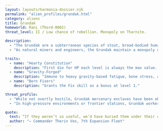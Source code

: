 ```yaml
---
layout: layouts/harmonia-dossier.njk
permalink: "alien_profiles/grundak.html"
category: aliens
title: Grundak
homeworld: Rani (Thord-0002)
threat_level: II / Low chance of rebellion. Monopoly on Tharnite.

description:
  - "The Grundak are a subterranean species of stout, broad-bodied humanoids evolved under the heavy gravity and seismic instability of their mountainous world, Rani. Adapted to survive crushing pressures and tectonic chaos, Grundak settlements are masterpieces of seismic engineering—modular, mobile, and nearly indestructible."
  - "As natural miners and engineers, the Grundak maintain a monopoly on the rare mineral Tharnite, a red crystalline substance essential to high-density energy storage. Though their society appears austere and slow-moving, it is backed by centuries of technical refinement and an unshakable memory for insult or debt."

traits:
  - name: "Hearty Constitution"
    description: "First die for HP each level is always the max value. At level 2+, any 1s are also rerolled."
  - name: "Gravity-Forged"
    description: "Immune to heavy gravity-based fatigue, bone stress, and pressure shock."
  - name: "Born Fixers"
    description: "Grants the Fix skill as a bonus at level 1."

threat_profile:
  - "While not overtly hostile, Grundak mercenary enclaves have been observed selling Tharnite-derived tech to independent actors and suspected subversives. Their decentralized cultural structure makes centralized diplomacy difficult, and their memory for historical grievances can reignite conflicts long believed dormant."
  - "In high-pressure environments or frontier stations, Grundak workers often become informal leaders through sheer reliability and presence. Subversion risk is moderate. Suppression should emphasize economic leverage rather than direct confrontation."

quote:
  text: “If they weren’t so useful, we’d have buried them under their own mountains decades ago.”
  author: "— Commander Therin Vos, 7th Expansion Fleet"
---
```

